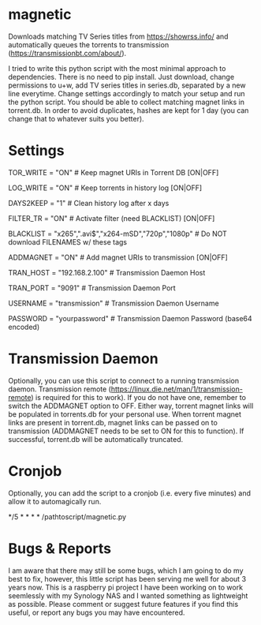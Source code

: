 # magnetic
Downloads matching TV Series titles from https://showrss.info/ and automatically queues the torrents to transmission (https://transmissionbt.com/about/).

I tried to write this python script with the most minimal approach to dependencies. There is no need to pip install. Just download, change permissions to u+w, add TV series titles in series.db, separated by a new line everytime. Change settings accordingly to match your setup and run the python script.
You should be able to collect matching magnet links in torrent.db. In order to avoid duplicates, hashes are kept for 1 day (you can change that to whatever suits you better).

# Settings

TOR_WRITE = "ON"                                        # Keep magnet URIs in Torrent DB   [ON|OFF]

LOG_WRITE = "ON"					# Keep torrents in history log     [ON|OFF]

DAYS2KEEP = "1"						# Clean history log after x days

FILTER_TR = "ON"					# Activate filter (need BLACKLIST) [ON|OFF]

BLACKLIST = "x265",".avi$","x264-mSD","720p","1080p"	# Do NOT download FILENAMES w/ these tags

ADDMAGNET = "ON"					# Add magnet URIs to transmission  [ON|OFF]

TRAN_HOST = "192.168.2.100"				# Transmission Daemon Host

TRAN_PORT = "9091"					# Transmission Daemon Port

USERNAME  = "transmission"				# Transmission Daemon Username

PASSWORD  = "yourpassword"				# Transmission Daemon Password (base64 encoded)


# Transmission Daemon
Optionally, you can use this script to connect to a running transmission daemon. Transmission remote (https://linux.die.net/man/1/transmission-remote) is required for this to work).
If you do not have one, remember to switch the ADDMAGNET option to OFF. Either way, torrent magnet links will be populated in torrents.db for your personal use.
When torrent magnet links are present in torrent.db, magnet links can be passed on to transmission (ADDMAGNET needs to be set to ON for this to function).
If successful, torrent.db will be automatically truncated.

# Cronjob
Optionally, you can add the script to a cronjob (i.e. every five minutes) and allow it to automagically run.

*/5    *      *      *      *      /pathtoscript/magnetic.py

# Bugs & Reports
I am aware that there may still be some bugs, which I am going to do my best to fix, however, this little script has been serving me well for about 3 years now.
This is a raspberry pi project I have been working on to work seemlessly with my Synology NAS and I wanted something as lightweight as possible.
Please comment or suggest future features if you find this useful, or report any bugs you may have encountered.
